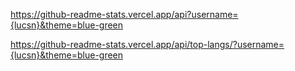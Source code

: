 

https://github-readme-stats.vercel.app/api?username={lucsn}&theme=blue-green


https://github-readme-stats.vercel.app/api/top-langs/?username={lucsn}&theme=blue-green
